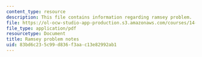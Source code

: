```yaml
---
content_type: resource
description: This file contains information regarding ramsey problem.
file: https://ol-ocw-studio-app-production.s3.amazonaws.com/courses/14-05-intermediate-macroeconomics-spring-2013/83bd6c235c99d836f3aac13e82992ab1_MIT14_05S13_rec_ram_prob.pdf
file_type: application/pdf
resourcetype: Document
title: Ramsey problem notes
uid: 83bd6c23-5c99-d836-f3aa-c13e82992ab1
---
```

